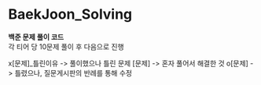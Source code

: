 # BaekJoon_Solving

**백준 문제 풀이 코드**  
각 티어 당 10문제 풀이 후 다음으로 진행

x[문제]_틀린이유 -> 풀이했으나 틀린 문제
[문제] -> 혼자 풀어서 해결한 것
o[문제] -> 틀렸으나, 질문게시판의 반례를 통해 수정
